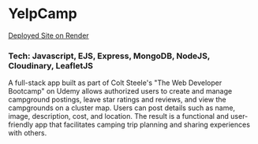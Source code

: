 ﻿# YelpCamp
[Deployed Site on Render](https://mcohen2000-yelp-camp.onrender.com/)

### Tech: Javascript, EJS, Express, MongoDB, NodeJS, Cloudinary, LeafletJS

A full-stack app built as part of Colt Steele's "The Web Developer Bootcamp" on Udemy allows authorized users to create and manage campground postings, leave star ratings and reviews, and view the campgrounds on a cluster map. Users can post details such as name, image, description, cost, and location. The result is a functional and user-friendly app that facilitates camping trip planning and sharing experiences with others.
